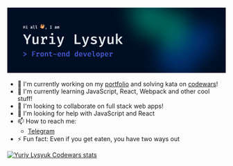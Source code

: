 ![Hi, I'm Yuriy Lysyuk — Front-end Developer](header.png 'Yuriy Lysyuk — Front-end Developer')

- 🔭 I'm currently working on my [portfolio](https://github.com/lysyuk/portfolio) and solving kata on [codewars](https://www.codewars.com/users/YuriyLysyuk)!
- 🌱 I'm currently learning JavaScript, React, Webpack and other cool stuff!
- 👯 I'm looking to collaborate on full stack web apps!
- 🤔 I'm looking for help with JavaScript and React
- 📫 How to reach me:
  - [Telegram](https://t.me/YuriyLysyuk)
- ⚡ Fun fact: Even if you get eaten, you have two ways out

<a href="https://www.codewars.com/users/YuriyLysyuk" target="_blank">![Yuriy Lysyuk Codewars stats](https://www.codewars.com/users/YuriyLysyuk/badges/large)</a>
